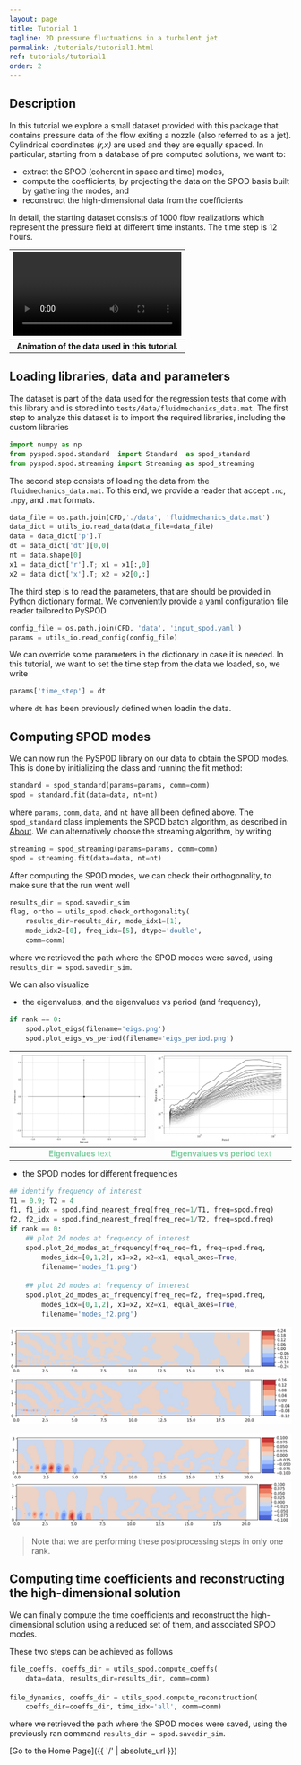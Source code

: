```yaml
---
layout: page
title: Tutorial 1
tagline: 2D pressure fluctuations in a turbulent jet
permalink: /tutorials/tutorial1.html
ref: tutorials/tutorial1
order: 2
---
```



## Description

In this tutorial we explore a small dataset provided with this package
that contains pressure data of the flow exiting a nozzle (also referred
to as a jet). Cylindrical coordinates _(r,x)_ are used and they are equally
spaced. In particular, starting from a database of pre computed solutions,
we want to:

- extract the SPOD (coherent in space and time) modes,
- compute the coefficients, by projecting the data on
the SPOD basis built by gathering the modes, and
- reconstruct the high-dimensional data from the coefficients

In detail, the starting dataset consists of 1000 flow realizations which
represent the pressure field at different time instants. The time step
is 12 hours.

|![Data animation](./figures/tutorial1_data_video.mp4)|
|:--:|
| <b>Animation of the data used in this tutorial.</b>|


## Loading libraries, data and parameters

The dataset is part of the data used for the regression tests that come
with this library and is stored into `tests/data/fluidmechanics_data.mat`.
The first step to analyze this dataset is to import the required libraries,
including the custom libraries

```python
import numpy as np
from pyspod.spod.standard  import Standard  as spod_standard
from pyspod.spod.streaming import Streaming as spod_streaming
```

The second step consists of loading the data from the `fluidmechanics_data.mat`.
To this end, we provide a reader that accept `.nc`, `.npy`, and `.mat` formats.

```python
data_file = os.path.join(CFD,'./data', 'fluidmechanics_data.mat')
data_dict = utils_io.read_data(data_file=data_file)
data = data_dict['p'].T
dt = data_dict['dt'][0,0]
nt = data.shape[0]
x1 = data_dict['r'].T; x1 = x1[:,0]
x2 = data_dict['x'].T; x2 = x2[0,:]
```

The third step is to read the parameters, that are should be provided
in Python dictionary format. We conveniently provide a yaml configuration
file reader tailored to PySPOD.

```python
config_file = os.path.join(CFD, 'data', 'input_spod.yaml')
params = utils_io.read_config(config_file)
```

We can override some parameters in the dictionary in case it is needed.
In this tutorial, we want to set the time step from the data we loaded,
so, we write

```python
params['time_step'] = dt
```

where `dt` has been previously defined when loadin the data.

## Computing SPOD modes

We can now run the PySPOD library on our data to obtain the SPOD modes.
This is done by initializing the class and running the fit method:

```python
standard = spod_standard(params=params, comm=comm)
spod = standard.fit(data=data, nt=nt)
```

where `params`, `comm`, `data`, and `nt` have all been defined above.
The `spod_standard` class implements the SPOD batch algorithm, as described
in [About](./about). We can alternatively choose the streaming algorithm,
by writing

```python
streaming = spod_streaming(params=params, comm=comm)
spod = streaming.fit(data=data, nt=nt)
```

After computing the SPOD modes, we can check their orthogonality,
to make sure that the run went well

```python
results_dir = spod.savedir_sim
flag, ortho = utils_spod.check_orthogonality(
    results_dir=results_dir, mode_idx1=[1],
    mode_idx2=[0], freq_idx=[5], dtype='double',
    comm=comm)
```

where we retrieved the path where the SPOD modes were saved, using
`results_dir = spod.savedir_sim`.

We can also visualize

- the eigenvalues, and the eigenvalues vs period (and frequency),
```python
if rank == 0:
    spod.plot_eigs(filename='eigs.png')
    spod.plot_eigs_vs_period(filename='eigs_period.png')
```

![](./figures/tutorial1_eigs.jpg) | ![](./figures/tutorial1_eigs_period.jpg)
:-------------------------:|:-------------------------:
<span style="color:#7dcea0"> **Eigenvalues** text</span> | <span style="color:#7dcea0"> **Eigenvalues vs period** text</span>

- the SPOD modes for different frequencies
```python
## identify frequency of interest
T1 = 0.9; T2 = 4
f1, f1_idx = spod.find_nearest_freq(freq_req=1/T1, freq=spod.freq)
f2, f2_idx = spod.find_nearest_freq(freq_req=1/T2, freq=spod.freq)
if rank == 0:
    ## plot 2d modes at frequency of interest
    spod.plot_2d_modes_at_frequency(freq_req=f1, freq=spod.freq,
        modes_idx=[0,1,2], x1=x2, x2=x1, equal_axes=True,
        filename='modes_f1.png')

    ## plot 2d modes at frequency of interest
    spod.plot_2d_modes_at_frequency(freq_req=f2, freq=spod.freq,
        modes_idx=[0,1,2], x1=x2, x2=x1, equal_axes=True,
        filename='modes_f2.png')
```
![Mode 0, T = 0.85](./figures/tutorial1_mode0_f1.jpg)
![Mode 1, T = 0.85](./figures/tutorial1_mode1_f1.jpg)

![Mode 0, T = 4](./figures/tutorial1_mode0_f2.jpg)
![Mode 1, T = 4](./figures/tutorial1_mode1_f2.jpg)

> Note that we are performing these postprocessing steps in only one rank.


## Computing time coefficients and reconstructing the high-dimensional solution

We can finally compute the time coefficients and reconstruct the
high-dimensional solution using a reduced set of them, and associated
SPOD modes.

These two steps can be achieved as follows

```python
file_coeffs, coeffs_dir = utils_spod.compute_coeffs(
    data=data, results_dir=results_dir, comm=comm)

file_dynamics, coeffs_dir = utils_spod.compute_reconstruction(
    coeffs_dir=coeffs_dir, time_idx='all', comm=comm)
```    

where we retrieved the path where the SPOD modes were saved,
using the previously ran command `results_dir = spod.savedir_sim`.





[Go to the Home Page]({{ '/' | absolute_url }})
